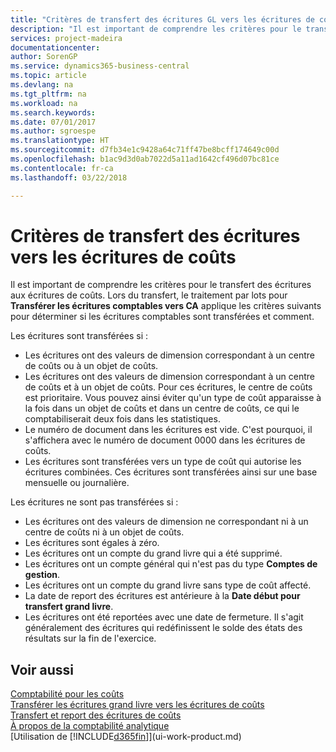 ```yaml
---
title: "Critères de transfert des écritures GL vers les écritures de coûts | Microsoft Docs"
description: "Il est important de comprendre les critères pour le transfert des écritures aux écritures de coûts. Lors du transfert, le traitement par lots pour **Transférer les écritures comptables vers CA** applique les critères suivants pour déterminer si les écritures comptables sont transférées et comment."
services: project-madeira
documentationcenter: 
author: SorenGP
ms.service: dynamics365-business-central
ms.topic: article
ms.devlang: na
ms.tgt_pltfrm: na
ms.workload: na
ms.search.keywords: 
ms.date: 07/01/2017
ms.author: sgroespe
ms.translationtype: HT
ms.sourcegitcommit: d7fb34e1c9428a64c71ff47be8bcff174649c00d
ms.openlocfilehash: b1ac9d3d0ab7022d5a11ad1642cf496d07bc81ce
ms.contentlocale: fr-ca
ms.lasthandoff: 03/22/2018

---
```

# <a name="criteria-for-transferring-general-ledger-entries-to-cost-entries"></a>Critères de transfert des écritures vers les écritures de coûts
Il est important de comprendre les critères pour le transfert des écritures aux écritures de coûts. Lors du transfert, le traitement par lots pour **Transférer les écritures comptables vers CA** applique les critères suivants pour déterminer si les écritures comptables sont transférées et comment.  

Les écritures sont transférées si :  

-   Les écritures ont des valeurs de dimension correspondant à un centre de coûts ou à un objet de coûts.  
-   Les écritures ont des valeurs de dimension correspondant à un centre de coûts et à un objet de coûts. Pour ces écritures, le centre de coûts est prioritaire. Vous pouvez ainsi éviter qu'un type de coût apparaisse à la fois dans un objet de coûts et dans un centre de coûts, ce qui le comptabiliserait deux fois dans les statistiques.  
-   Le numéro de document dans les écritures est vide. C'est pourquoi, il s'affichera avec le numéro de document 0000 dans les écritures de coûts.  
-   Les écritures sont transférées vers un type de coût qui autorise les écritures combinées. Ces écritures sont transférées ainsi sur une base mensuelle ou journalière.  

Les écritures ne sont pas transférées si :  

-   Les écritures ont des valeurs de dimension ne correspondant ni à un centre de coûts ni à un objet de coûts.  
-   Les écritures sont égales à zéro.  
-   Les écritures ont un compte du grand livre qui a été supprimé.  
-   Les écritures ont un compte général qui n'est pas du type **Comptes de gestion**.  
-   Les écritures ont un compte du grand livre sans type de coût affecté.  
-   La date de report des écritures est antérieure à la **Date début pour transfert grand livre**.  
-   Les écritures ont été reportées avec une date de fermeture. Il s'agit généralement des écritures qui redéfinissent le solde des états des résultats sur la fin de l'exercice.  

## <a name="see-also"></a>Voir aussi  
[Comptabilité pour les coûts](finance-manage-cost-accounting.md)  
 [Transférer les écritures grand livre vers les écritures de coûts](finance-how-to-transfer-general-ledger-entries-to-cost-entries.md)   
 [Transfert et report des écritures de coûts](finance-transfer-and-post-cost-entries.md)   
 [À propos de la comptabilité analytique](finance-about-cost-accounting.md)  
 [Utilisation de [!INCLUDE[d365fin](includes/d365fin_md.md)]](ui-work-product.md)

